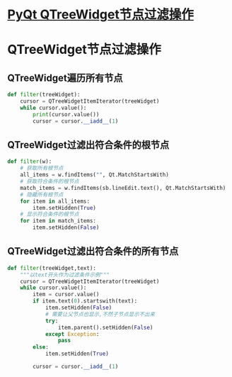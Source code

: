 # [PyQt QTreeWidget节点过滤操作](https://www.cnblogs.com/aloe-n/p/10283831.html)

# QTreeWidget节点过滤操作

## QTreeWidget遍历所有节点

```python
def filter(treeWidget):
    cursor = QTreeWidgetItemIterator(treeWidget)
    while cursor.value():
        print(cursor.value())
        cursor = cursor.__iadd__(1)
```

## QTreeWidget过滤出符合条件的根节点

```python
def filter(w):
    # 获取所有根节点
    all_items = w.findItems("", Qt.MatchStartsWith)
    # 获取符合条件的根节点
    match_items = w.findItems(sb.lineEdit.text(), Qt.MatchStartsWith)
    # 隐藏所有根节点
    for item in all_items:
        item.setHidden(True)
    # 显示符合条件的根节点
    for item in match_items:
        item.setHidden(False)
```

## QTreeWidget过滤出符合条件的所有节点

```python
def filter(treeWidget,text):
    """以text开头作为过滤条件示例"""
    cursor = QTreeWidgetItemIterator(treeWidget)
    while cursor.value():
        item = cursor.value()
        if item.text(0).startswith(text):
            item.setHidden(False)
            # 需要让父节点也显示,不然子节点显示不出来
            try:
                item.parent().setHidden(False)
            except Exception:
                pass
        else:
            item.setHidden(True)

        cursor = cursor.__iadd__(1)
```